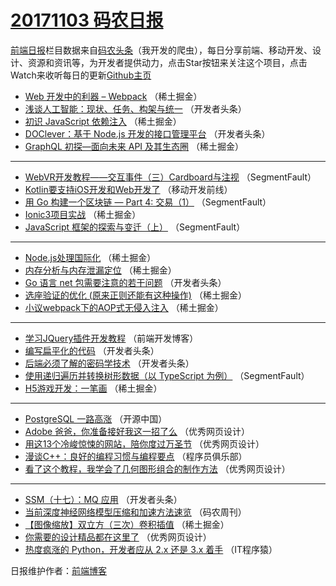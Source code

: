 # [20171103 码农日报](https://toutiao.qdkfweb.cn/date/2017/11/03)

[前端日报](https://qdkfweb.cn/c/news)栏目数据来自[码农头条](https://toutiao.qdkfweb.cn/)（我开发的爬虫），每日分享前端、移动开发、设计、资源和资讯等，为开发者提供动力，点击Star按钮来关注这个项目，点击Watch来收听每日的更新[Github主页](https://github.com/kujian/frontendDaily)
* [Web 开发中的利器 &#8211; Webpack](https://toutiao.qdkfweb.cn/55348.html) （稀土掘金）
* [浅谈人工智能：现状、任务、构架与统一](https://toutiao.qdkfweb.cn/55363.html) （开发者头条）
* [初识 JavaScript 依赖注入](https://toutiao.qdkfweb.cn/55342.html) （稀土掘金）
* [DOClever：基于 Node.js 开发的接口管理平台](https://toutiao.qdkfweb.cn/55369.html) （开发者头条）
* [GraphQL 初探—面向未来 API 及其生态圈](https://toutiao.qdkfweb.cn/55335.html) （稀土掘金）

***
* [WebVR开发教程——交互事件（三）Cardboard与注视](https://toutiao.qdkfweb.cn/55327.html) （SegmentFault）
* [Kotlin要支持iOS开发和Web开发了](https://toutiao.qdkfweb.cn/55388.html) （移动开发前线）
* [用 Go 构建一个区块链 &#8212; Part 4: 交易（1）](https://toutiao.qdkfweb.cn/55328.html) （SegmentFault）
* [Ionic3项目实战](https://toutiao.qdkfweb.cn/55343.html) （稀土掘金）
* [JavaScript 框架的探索与变迁（上）](https://toutiao.qdkfweb.cn/55329.html) （SegmentFault）

***
* [Node.js处理国际化](https://toutiao.qdkfweb.cn/55344.html) （稀土掘金）
* [内存分析与内存泄漏定位](https://toutiao.qdkfweb.cn/55334.html) （稀土掘金）
* [Go 语言 net 包需要注意的若干问题](https://toutiao.qdkfweb.cn/55371.html) （开发者头条）
* [选座验证的优化 (原来正则还能有这种操作)](https://toutiao.qdkfweb.cn/55337.html) （稀土掘金）
* [小议webpack下的AOP式无侵入注入](https://toutiao.qdkfweb.cn/55339.html) （稀土掘金）

***
* [学习JQuery插件开发教程](https://toutiao.qdkfweb.cn/55397.html) （前端开发博客）
* [编写扁平化的代码](https://toutiao.qdkfweb.cn/55365.html) （开发者头条）
* [后端必须了解的密码学技术](https://toutiao.qdkfweb.cn/55366.html) （开发者头条）
* [使用递归遍历并转换树形数据（以 TypeScript 为例）](https://toutiao.qdkfweb.cn/55326.html) （SegmentFault）
* [H5游戏开发：一笔画](https://toutiao.qdkfweb.cn/55341.html) （稀土掘金）

***
* [PostgreSQL 一路高涨](https://toutiao.qdkfweb.cn/55399.html) （开源中国）
* [Adobe 爸爸，你准备接好我这一招了么](https://toutiao.qdkfweb.cn/55400.html) （优秀网页设计）
* [用这13个冷峻惊悚的网站，陪你度过万圣节](https://toutiao.qdkfweb.cn/55401.html) （优秀网页设计）
* [漫谈C++：良好的编程习惯与编程要点](https://toutiao.qdkfweb.cn/55391.html) （程序员俱乐部）
* [看了这个教程，我学会了几何图形组合的制作方法](https://toutiao.qdkfweb.cn/55402.html) （优秀网页设计）

***
* [SSM（十七）：MQ 应用](https://toutiao.qdkfweb.cn/55370.html) （开发者头条）
* [当前深度神经网络模型压缩和加速方法速览](https://toutiao.qdkfweb.cn/55392.html) （码农周刊）
* [【图像缩放】双立方（三次）卷积插值](https://toutiao.qdkfweb.cn/55345.html) （稀土掘金）
* [你需要的设计精品都在这里了](https://toutiao.qdkfweb.cn/55403.html) （优秀网页设计）
* [热度疯涨的 Python，开发者应从 2.x 还是 3.x 着手](https://toutiao.qdkfweb.cn/55393.html) （IT程序猿）

日报维护作者：[前端博客](https://qdkfweb.cn/) 